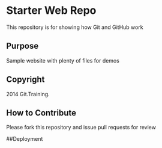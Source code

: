 # Starter Web Repo

This repository is for showing how Git and GitHub work

## Purpose

Sample website with plenty of files for demos

## Copyright
2014 Git.Training.

## How to Contribute
Please fork this repository and issue pull requests for review

##Deployment

